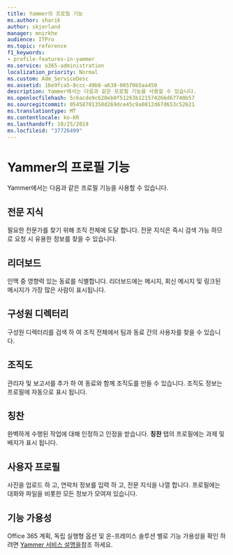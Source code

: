 ```yaml
---
title: Yammer의 프로필 기능
ms.author: sharik
author: skjerland
manager: mnirkhe
audience: ITPro
ms.topic: reference
f1_keywords:
- profile-features-in-yammer
ms.service: o365-administration
localization_priority: Normal
ms.custom: Adm_ServiceDesc
ms.assetid: 1be9fca5-8ccc-49b8-a638-065f0b5aa450
description: Yammer에서는 다음과 같은 프로필 기능을 사용할 수 있습니다.
ms.openlocfilehash: 5c6acde9c620eb0f51263b121574266d67740b57
ms.sourcegitcommit: 05458701350d269dce45c9a0812d67d653c52621
ms.translationtype: MT
ms.contentlocale: ko-KR
ms.lasthandoff: 10/25/2019
ms.locfileid: "37726499"
---
```

# <a name="profile-features-in-yammer"></a>Yammer의 프로필 기능

Yammer에서는 다음과 같은 프로필 기능을 사용할 수 있습니다.
 
## <a name="expertise"></a>전문 지식

필요한 전문가를 찾기 위해 조직 전체에 도달 합니다. 전문 지식은 즉시 검색 가능 하므로 요청 시 유용한 정보를 찾을 수 있습니다.

## <a name="leaderboards"></a>리더보드

인맥 중 영향력 있는 동료를 식별합니다. 리더보드에는 메시지, 회신 메시지 및 링크된 메시지가 가장 많은 사람이 표시됩니다.

## <a name="member-directory"></a>구성원 디렉터리

구성원 디렉터리를 검색 하 여 조직 전체에서 팀과 동료 간의 사용자를 찾을 수 있습니다.
  
## <a name="org-chart"></a>조직도

관리자 및 보고서를 추가 하 여 동료와 함께 조직도를 만들 수 있습니다. 조직도 정보는 프로필에 자동으로 표시 됩니다.
  
## <a name="praise"></a>칭찬

완벽하게 수행된 작업에 대해 인정하고 인정을 받습니다. **칭찬** 탭의 프로필에는 과제 및 배지가 표시 됩니다.
 
## <a name="user-profiles"></a>사용자 프로필

사진을 업로드 하 고, 연락처 정보를 입력 하 고, 전문 지식을 나열 합니다. 프로필에는 대화와 파일을 비롯한 모든 정보가 모여져 있습니다.
  
## <a name="feature-availability"></a>기능 가용성

Office 365 계획, 독립 실행형 옵션 및 온-프레미스 솔루션 별로 기능 가용성을 확인 하려면 [Yammer 서비스 설명을](yammer-service-description.md)참조 하세요.
  

